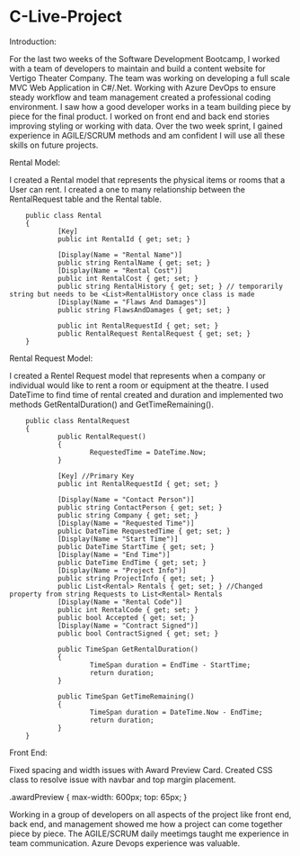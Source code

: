 # C-Live-Project

Introduction:

For the last two weeks of the Software Development Bootcamp, I worked with a team of developers to maintain and build a content website for Vertigo Theater Company. The team was working on developing a full scale MVC Web Application in C#/.Net. Working with Azure DevOps to ensure steady workflow and team management created a professional coding environment. I saw how a good developer works in a team building piece by piece for the final product. I worked on front end and back end stories improving styling or working with data. Over the two week sprint, I gained experience in AGILE/SCRUM methods and am confident I will use all these skills on future projects. 

Rental Model: 

I created a Rental model that represents the physical items or rooms that a User can rent. I created a one to many relationship between the RentalRequest table and the Rental table.

        public class Rental
        {
                [Key]
                public int RentalId { get; set; }

                [Display(Name = "Rental Name")]
                public string RentalName { get; set; }
                [Display(Name = "Rental Cost")]
                public int RentalCost { get; set; }
                public string RentalHistory { get; set; } // temporarily string but needs to be <List>RentalHistory once class is made
                [Display(Name = "Flaws And Damages")]
                public string FlawsAndDamages { get; set; }

                public int RentalRequestId { get; set; }
                public RentalRequest RentalRequest { get; set; }
        }
        
        
        
Rental Request Model:

I created a Rentel Request model that represents when a company or individual would like to rent a room or equipment at the theatre. I used DateTime to find time of rental created and duration and implemented two methods GetRentalDuration() and GetTimeRemaining(). 

        public class RentalRequest
        {
                public RentalRequest()
                {
                        RequestedTime = DateTime.Now;
                }

                [Key] //Primary Key
                public int RentalRequestId { get; set; }

                [Display(Name = "Contact Person")]
                public string ContactPerson { get; set; }
                public string Company { get; set; }
                [Display(Name = "Requested Time")]
                public DateTime RequestedTime { get; set; }
                [Display(Name = "Start Time")]
                public DateTime StartTime { get; set; }
                [Display(Name = "End Time")]
                public DateTime EndTime { get; set; }
                [Display(Name = "Project Info")]
                public string ProjectInfo { get; set; }
                public List<Rental> Rentals { get; set; } //Changed property from string Requests to List<Rental> Rentals
                [Display(Name = "Rental Code")]
                public int RentalCode { get; set; }
                public bool Accepted { get; set; }
                [Display(Name = "Contract Signed")]
                public bool ContractSigned { get; set; }

                public TimeSpan GetRentalDuration()
                {
                        TimeSpan duration = EndTime - StartTime;
                        return duration;
                }

                public TimeSpan GetTimeRemaining()
                {
                        TimeSpan duration = DateTime.Now - EndTime;
                        return duration;
                }
        }


Front End:

Fixed spacing and width issues with Award Preview Card. Created CSS class to resolve issue with navbar and top margin placement. 

<div class="card awardPreview bg-black border border-light mx-auto sticky-top">
        <div class="card-body">
                <!-- Removed line breaks in Award Preview Card -->
                <!-- <br><br /> -->

.awardPreview {
    max-width: 600px;
    top: 65px;
}


Working in a group of developers on all aspects of the project like front end, back end, and management showed me how a project can come together piece by piece. The AGILE/SCRUM daily meetimgs taught me experience in team communication. Azure Devops experience was valuable. 
